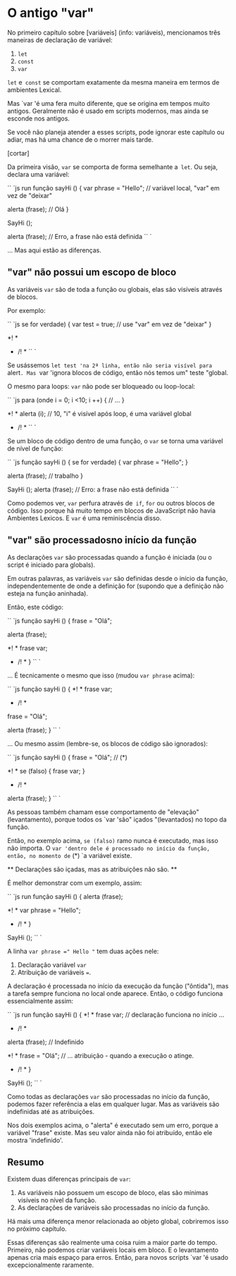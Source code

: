 
# O antigo "var"

No primeiro capítulo sobre [variáveis] (info: variáveis), mencionamos três maneiras de declaração de variável:

1. `let`
2. `const`
3. `var`

`let` e` const` se comportam exatamente da mesma maneira em termos de ambientes Lexical.

Mas `var 'é uma fera muito diferente, que se origina em tempos muito antigos. Geralmente não é usado em scripts modernos, mas ainda se esconde nos antigos.

Se você não planeja atender a esses scripts, pode ignorar este capítulo ou adiar, mas há uma chance de o morrer mais tarde.

[cortar]

Da primeira visão, `var` se comporta de forma semelhante a` let`. Ou seja, declara uma variável:

`` `js run
função sayHi () {
var phrase = "Hello"; // variável local, "var" em vez de "deixar"

alerta (frase); // Olá
}

SayHi ();

alerta (frase); // Erro, a frase não está definida
`` `

... Mas aqui estão as diferenças.

## "var" não possui um escopo de bloco

As variáveis ​​`var` são de toda a função ou globais, elas são visíveis através de blocos.

Por exemplo:

`` `js
se for verdade) {
var test = true; // use "var" em vez de "deixar"
}

*! *

* /! *
`` `

Se usássemos `let test 'na 2ª linha, então não seria visível para` alert`. Mas `var 'ignora blocos de código, então nós temos um" teste "global.

O mesmo para loops: `var` não pode ser bloqueado ou loop-local:

`` `js
para (onde i = 0; i <10; i ++) {
// ...
}

*! *
alerta (i); // 10, "i" é visível após loop, é uma variável global
* /! *
`` `

Se um bloco de código dentro de uma função, o `var` se torna uma variável de nível de função:

`` `js
função sayHi () {
se for verdade) {
var phrase = "Hello";
}

alerta (frase); // trabalho
}

SayHi ();
alerta (frase); // Erro: a frase não está definida
`` `

Como podemos ver, `var` perfura através de` if`, `for` ou outros blocos de código. Isso porque há muito tempo em blocos de JavaScript não havia Ambientes Lexicos. E `var` é uma reminiscência disso.

## "var" são processados ​​no início da função

As declarações `var` são processadas quando a função é iniciada (ou o script é iniciado para globals).

Em outras palavras, as variáveis ​​`var` são definidas desde o início da função, independentemente de onde a definição for (supondo que a definição não esteja na função aninhada).

Então, este código:

`` `js
função sayHi () {
frase = "Olá";

alerta (frase);

*! *
frase var;
* /! *
}
`` `

... É tecnicamente o mesmo que isso (mudou `var phrase` acima):

`` `js
função sayHi () {
*! *
frase var;
* /! *

frase = "Olá";

alerta (frase);
}
`` `

... Ou mesmo assim (lembre-se, os blocos de código são ignorados):

`` `js
função sayHi () {
frase = "Olá"; // (*)

*! *
se (falso) {
frase var;
}
* /! *

alerta (frase);
}
`` `

As pessoas também chamam esse comportamento de "elevação" (levantamento), porque todos os `var 'são" içados "(levantados) no topo da função.

Então, no exemplo acima, `se (falso)` ramo nunca é executado, mas isso não importa. O `var 'dentro dele é processado no início da função, então, no momento de` (*) `a variável existe.

** Declarações são içadas, mas as atribuições não são. **

É melhor demonstrar com um exemplo, assim:

`` `js run
função sayHi () {
alerta (frase);

*! *
var phrase = "Hello";
* /! *
}

SayHi ();
`` `

A linha `var phrase =" Hello "` tem duas ações nele:

1. Declaração variável `var`
2. Atribuição de variáveis ​​`=`.

A declaração é processada no início da execução da função ("ôntida"), mas a tarefa sempre funciona no local onde aparece. Então, o código funciona essencialmente assim:

`` `js run
função sayHi () {
*! *
frase var; // declaração funciona no início ...
* /! *

alerta (frase); // Indefinido

*! *
frase = "Olá"; // ... atribuição - quando a execução o atinge.
* /! *
}

SayHi ();
`` `

Como todas as declarações `var` são processadas no início da função, podemos fazer referência a elas em qualquer lugar. Mas as variáveis ​​são indefinidas até as atribuições.

Nos dois exemplos acima, o "alerta" é executado sem um erro, porque a variável "frase" existe. Mas seu valor ainda não foi atribuído, então ele mostra 'indefinido'.

## Resumo

Existem duas diferenças principais de `var`:

1. As variáveis ​​não possuem um escopo de bloco, elas são mínimas visíveis no nível da função.
2. As declarações de variáveis ​​são processadas no início da função.

Há mais uma diferença menor relacionada ao objeto global, cobriremos isso no próximo capítulo.

Essas diferenças são realmente uma coisa ruim a maior parte do tempo. Primeiro, não podemos criar variáveis ​​locais em bloco. E o levantamento apenas cria mais espaço para erros. Então, para novos scripts `var 'é usado excepcionalmente raramente.
